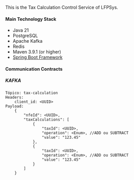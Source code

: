 This is the Tax Calculation Control Service of LFPSys.

#### Main Technology Stack
* Java 21
* PostgreSQL
* Apache Kafka
* Redis
* Maven 3.9.1 (or higher)
* [Spring Boot Framework](https://spring.io/projects/spring-boot)

#### Communication Contracts
##### KAFKA
	Tópico: tax-calculation
	Headers:
		client_id: <UUID>
	Payload:
		{
			"nfeId": <UUID>,
			"taxCalculations": [
				{
					"taxId": <UUID>,
					"operation": <Enum>, //ADD ou SUBTRACT
					"value": "123.45"
				},
				{
					"taxId": <UUID>,
					"operation": <Enum>, //ADD ou SUBTRACT
					"value": "123.45"
				}
			]
		}